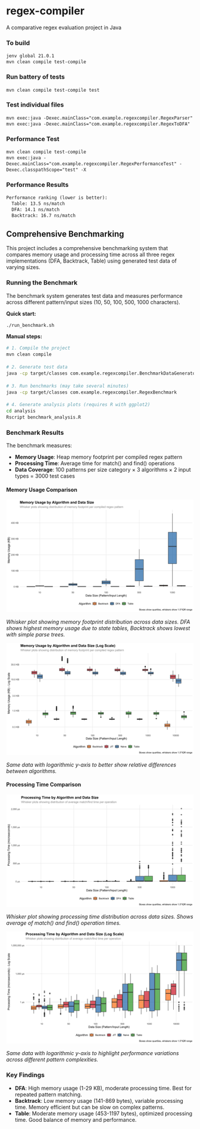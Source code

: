 # regex-compiler

A comparative regex evaluation project in Java

### To build

```
jenv global 21.0.1
mvn clean compile test-compile
```

### Run battery of tests

```
mvn clean compile test-compile test
```

### Test individual files

```
mvn exec:java -Dexec.mainClass="com.example.regexcompiler.RegexParser"
mvn exec:java -Dexec.mainClass="com.example.regexcompiler.RegexToDFA"
```

### Performance Test

```
mvn clean compile test-compile
mvn exec:java -Dexec.mainClass="com.example.regexcompiler.RegexPerformanceTest" -Dexec.classpathScope="test" -X
```

### Performance Results

```
Performance ranking (lower is better):
  Table: 13.5 ns/match
  DFA: 14.1 ns/match
  Backtrack: 16.7 ns/match
```

## Comprehensive Benchmarking

This project includes a comprehensive benchmarking system that compares memory usage and processing time across all three regex implementations (DFA, Backtrack, Table) using generated test data of varying sizes.

### Running the Benchmark

The benchmark system generates test data and measures performance across different pattern/input sizes (10, 50, 100, 500, 1000 characters).

**Quick start:**
```bash
./run_benchmark.sh
```

**Manual steps:**
```bash
# 1. Compile the project
mvn clean compile

# 2. Generate test data
java -cp target/classes com.example.regexcompiler.BenchmarkDataGenerator

# 3. Run benchmarks (may take several minutes)
java -cp target/classes com.example.regexcompiler.RegexBenchmark

# 4. Generate analysis plots (requires R with ggplot2)
cd analysis
Rscript benchmark_analysis.R
```

### Benchmark Results

The benchmark measures:
- **Memory Usage**: Heap memory footprint per compiled regex pattern
- **Processing Time**: Average time for match() and find() operations
- **Data Coverage**: 100 patterns per size category × 3 algorithms × 2 input types = 3000 test cases

#### Memory Usage Comparison

![Memory Usage by Algorithm](analysis/memory_usage_by_algorithm.png)

*Whisker plot showing memory footprint distribution across data sizes. DFA shows highest memory usage due to state tables, Backtrack shows lowest with simple parse trees.*

![Memory Usage by Algorithm (Log Scale)](analysis/memory_usage_by_algorithm_log.png)

*Same data with logarithmic y-axis to better show relative differences between algorithms.*

#### Processing Time Comparison

![Processing Time by Algorithm](analysis/processing_time_by_algorithm.png)

*Whisker plot showing processing time distribution across data sizes. Shows average of match() and find() operation times.*

![Processing Time by Algorithm (Log Scale)](analysis/processing_time_by_algorithm_log.png)

*Same data with logarithmic y-axis to highlight performance variations across different pattern complexities.*

### Key Findings

- **DFA**: High memory usage (1-29 KB), moderate processing time. Best for repeated pattern matching.
- **Backtrack**: Low memory usage (141-869 bytes), variable processing time. Memory efficient but can be slow on complex patterns.
- **Table**: Moderate memory usage (453-1197 bytes), optimized processing time. Good balance of memory and performance.